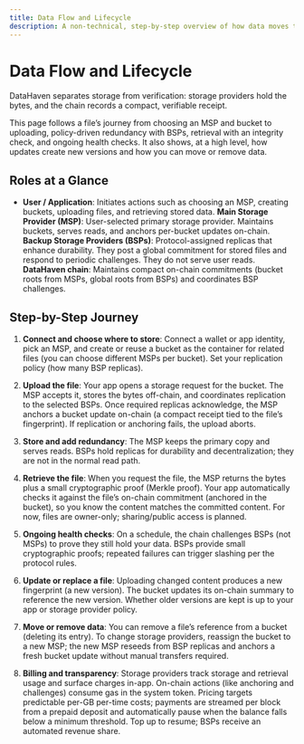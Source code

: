```yaml
---
title: Data Flow and Lifecycle
description: A non-technical, step-by-step overview of how data moves through DataHaven's provider model—from upload to retrieval and beyond.
---
```


# Data Flow and Lifecycle

DataHaven separates storage from verification: storage providers hold the bytes, and the chain records a compact, verifiable receipt.

This page follows a file’s journey from choosing an MSP and bucket to uploading, policy-driven redundancy with BSPs, retrieval with an integrity check, and ongoing health checks. It also shows, at a high level, how updates create new versions and how you can move or remove data. 

## Roles at a Glance

- **User / Application**: Initiates actions such as choosing an MSP, creating buckets, uploading files, and retrieving stored data.
**Main Storage Provider (MSP)**: User-selected primary storage provider. Maintains buckets, serves reads, and anchors per-bucket updates on-chain.
**Backup Storage Providers (BSPs)**: Protocol-assigned replicas that enhance durability. They post a global commitment for stored files and respond to periodic challenges. They do not serve user reads.
**DataHaven chain**: Maintains compact on-chain commitments (bucket roots from MSPs, global roots from BSPs) and coordinates BSP challenges.

## Step-by-Step Journey

1. **Connect and choose where to store**: Connect a wallet or app identity, pick an MSP, and create or reuse a bucket as the container for related files (you can choose different MSPs per bucket). Set your replication policy (how many BSP replicas).

2. **Upload the file**: Your app opens a storage request for the bucket. The MSP accepts it, stores the bytes off-chain, and coordinates replication to the selected BSPs. Once required replicas acknowledge, the MSP anchors a bucket update on-chain (a compact receipt tied to the file’s fingerprint). If replication or anchoring fails, the upload aborts.

3. **Store and add redundancy**: The MSP keeps the primary copy and serves reads. BSPs hold replicas for durability and decentralization; they are not in the normal read path.

4. **Retrieve the file**: When you request the file, the MSP returns the bytes plus a small cryptographic proof (Merkle proof). Your app automatically checks it against the file’s on-chain commitment (anchored in the bucket), so you know the content matches the committed content. For now, files are owner-only; sharing/public access is planned.

5. **Ongoing health checks**: On a schedule, the chain challenges BSPs (not MSPs) to prove they still hold your data. BSPs provide small cryptographic proofs; repeated failures can trigger slashing per the protocol rules.

6. **Update or replace a file**: Uploading changed content produces a new fingerprint (a new version). The bucket updates its on-chain summary to reference the new version. Whether older versions are kept is up to your app or storage provider policy.

7. **Move or remove data**: You can remove a file’s reference from a bucket (deleting its entry). To change storage providers, reassign the bucket to a new MSP; the new MSP reseeds from BSP replicas and anchors a fresh bucket update without manual transfers required.

8. **Billing and transparency**: Storage providers track storage and retrieval usage and surface charges in-app. On-chain actions (like anchoring and challenges) consume gas in the system token. Pricing targets predictable per-GB per-time costs; payments are streamed per block from a prepaid deposit and automatically pause when the balance falls below a minimum threshold. Top up to resume; BSPs receive an automated revenue share.
